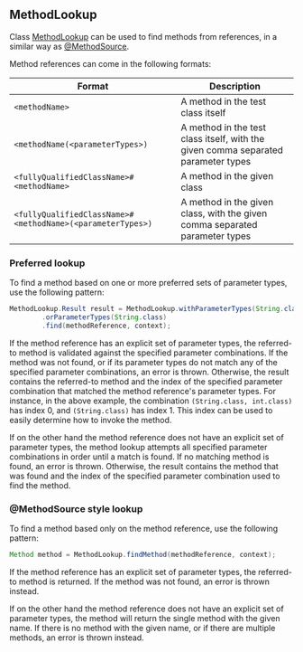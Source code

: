 <head>
  <title>MethodLookup</title>
</head>

## MethodLookup

Class [MethodLookup](../apidocs/com/github/robtimus/junit/support/extension/MethodLookup.html) can be used to find methods from references, in a similar way as [@MethodSource](https://junit.org/junit5/docs/current/api/org.junit.jupiter.params/org/junit/jupiter/params/provider/MethodSource.html).

Method references can come in the following formats:

| Format                                                   | Description                                                                       |
|----------------------------------------------------------|-----------------------------------------------------------------------------------|
|`<methodName>`                                            | A method in the test class itself                                                 |
|`<methodName(<parameterTypes>)`                           | A method in the test class itself, with the given comma separated parameter types |
|`<fullyQualifiedClassName>#<methodName>`                  | A method in the given class                                                       |
|`<fullyQualifiedClassName>#<methodName>(<parameterTypes>)`| A method in the given class, with the given comma separated parameter types       |

### Preferred lookup

To find a method based on one or more preferred sets of parameter types, use the following pattern:

```java
MethodLookup.Result result = MethodLookup.withParameterTypes(String.class, int.class)
        .orParameterTypes(String.class)
        .find(methodReference, context);
```

If the method reference has an explicit set of parameter types, the referred-to method is validated against the specified parameter combinations. If the method was not found, or if its parameter types do not match any of the specified parameter combinations, an error is thrown. Otherwise, the result contains the referred-to method and the index of the specified parameter combination that matched the method reference's parameter types. For instance, in the above example, the combination `(String.class, int.class)` has index 0, and `(String.class)` has index 1. This index can be used to easily determine how to invoke the method.

If on the other hand the method reference does not have an explicit set of parameter types, the method lookup attempts all specified parameter combinations in order until a match is found. If no matching method is found, an error is thrown. Otherwise, the result contains the method that was found and the index of the specified parameter combination used to find the method.

### @MethodSource style lookup

To find a method based only on the method reference, use the following pattern:

```java
Method method = MethodLookup.findMethod(methodReference, context);
```

If the method reference has an explicit set of parameter types, the referred-to method is returned. If the method was not found, an error is thrown instead.

If on the other hand the method reference does not have an explicit set of parameter types, the method will return the single method with the given name. If there is no method with the given name, or if there are multiple methods, an error is thrown instead.
